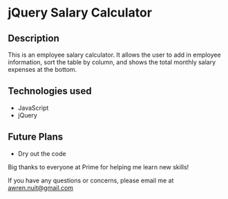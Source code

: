 # jQuery Salary Calculator

## Description

This is an employee salary calculator. It allows the user to add in employee information, sort the table by column, and shows the total monthly salary expenses at the bottom.

## Technologies used
- JavaScript
- jQuery

## Future Plans
- Dry out the code

Big thanks to everyone at Prime for helping me learn new skills!

If you have any questions or concerns, please email me at awren.nuit@gmail.com
